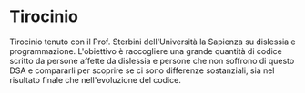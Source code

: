 # Tirocinio
Tirocinio tenuto con il Prof. Sterbini dell'Università la Sapienza su dislessia e programmazione.
L'obiettivo è raccogliere una grande quantità di codice scritto da persone affette da dislessia e persone che non soffrono di questo DSA e compararli per scoprire se ci sono differenze sostanziali, sia nel risultato finale che nell'evoluzione del codice.
